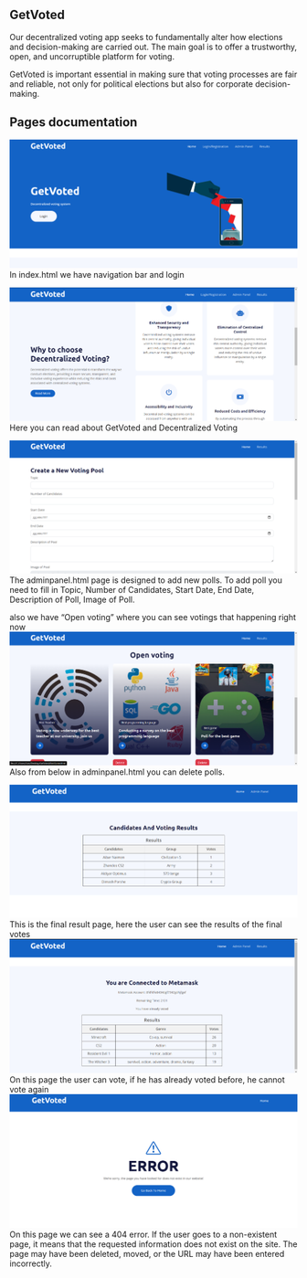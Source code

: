 ## GetVoted 
Our decentralized voting app seeks to fundamentally alter how elections and decision-making are carried out. The main goal is to offer a trustworthy, open, and uncorruptible platform for voting.

GetVoted is important essential in making sure that voting processes are fair and reliable, not only for political elections but also for corporate decision-making.

## Pages documentation
![Screenshot](Screenshot_6.png)
In index.html we have navigation bar and login

![Screenshot](Screenshot_1.png)
Here you can read about GetVoted and Decentralized Voting 

![Screenshot](Screenshot_2.png)
The adminpanel.html page is designed to add new polls. To add poll you need to fill in Topic, Number of Candidates, Start Date, End Date, Description of Poll, Image of Poll.

also we have  “Open voting” where you can see votings that happening right now
![Screenshot](Screenshot_3.png)
Also from below in adminpanel.html you can delete polls.

![Screenshot](Screenshot_4.png)
This is the final result page, here the user can see the results of the final votes
![Screenshot](Screenshot_5.png)
On this page the user can vote, if he has already voted before, he cannot vote again
![Screenshot](Screenshot_7.png)
On this page we can see a 404 error. If the user goes to a non-existent page, it means that the requested information does not exist on the site. The page may have been deleted, moved, or the URL may have been entered incorrectly.
